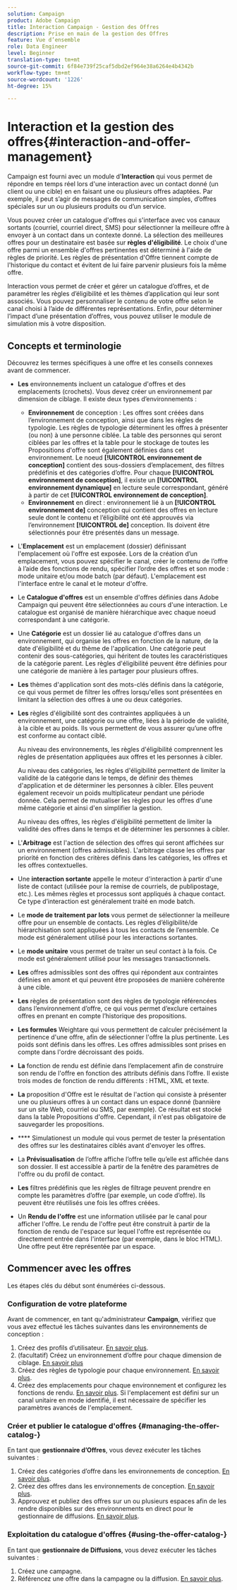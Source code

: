 ```yaml
---
solution: Campaign
product: Adobe Campaign
title: Interaction Campaign - Gestion des Offres
description: Prise en main de la gestion des Offres
feature: Vue d’ensemble
role: Data Engineer
level: Beginner
translation-type: tm+mt
source-git-commit: 6f84e739f25caf5dbd2ef964e38a6264e4b4342b
workflow-type: tm+mt
source-wordcount: '1226'
ht-degree: 15%

---
```


# Interaction et la gestion des offres{#interaction-and-offer-management}

Campaign est fourni avec un module d&#39;**Interaction** qui vous permet de répondre en temps réel lors d&#39;une interaction avec un contact donné (un client ou une cible) en en faisant une ou plusieurs offres adaptées. Par exemple, il peut s’agir de messages de communication simples, d’offres spéciales sur un ou plusieurs produits ou d’un service.

Vous pouvez créer un catalogue d&#39;offres qui s&#39;interface avec vos canaux sortants (courriel, courriel direct, SMS) pour sélectionner la meilleure offre à envoyer à un contact dans un contexte donné. La sélection des meilleures offres pour un destinataire est basée sur **règles d&#39;éligibilité**. Le choix d&#39;une offre parmi un ensemble d&#39;offres pertinentes est déterminé à l&#39;aide de règles de priorité. Les règles de présentation d&#39;Offre tiennent compte de l&#39;historique du contact et évitent de lui faire parvenir plusieurs fois la même offre.

Interaction vous permet de créer et gérer un catalogue d’offres, et de paramétrer les règles d’éligibilité et les thèmes d’application qui leur sont associés. Vous pouvez personnaliser le contenu de votre offre selon le canal choisi à l’aide de différentes représentations. Enfin, pour déterminer l’impact d’une présentation d’offres, vous pouvez utiliser le module de simulation mis à votre disposition.

## Concepts et terminologie

Découvrez les termes spécifiques à une offre et les conseils connexes avant de commencer.

* **Les** environnements incluent un catalogue d&#39;offres et des emplacements (crochets). Vous devez créer un environnement par dimension de ciblage.
Il existe deux types d’environnements :

   * **Environnement** de conception : Les offres sont créées dans l’environnement de conception, ainsi que dans les règles de typologie. Les règles de typologie déterminent les offres à présenter (ou non) à une personne ciblée. La table des personnes qui seront ciblées par les offres et la table pour le stockage de toutes les Propositions d&#39;offre sont également définies dans cet environnement. Le noeud **[!UICONTROL environnement de conception]** contient des sous-dossiers d’emplacement, des filtres prédéfinis et des catégories d’offre. Pour chaque **[!UICONTROL environnement de conception]**, il existe un **[!UICONTROL environnement dynamique]** en lecture seule correspondant, généré à partir de cet **[!UICONTROL environnement de conception]**.
   * **Environnement** en direct : environnement lié à un  **[!UICONTROL environnement de]** conception qui contient des offres en lecture seule dont le contenu et l’éligibilité ont été approuvés via l’environnement **[!UICONTROL de]** conception. Ils doivent être sélectionnés pour être présentés dans un message.

* L&#39;**Emplacement** est un emplacement (dossier) définissant l&#39;emplacement où l&#39;offre est exposée. Lors de la création d’un emplacement, vous pouvez spécifier le canal, créer le contenu de l’offre à l’aide des fonctions de rendu, spécifier l’ordre des offres et son mode : mode unitaire et/ou mode batch (par défaut). L&#39;emplacement est l&#39;interface entre le canal et le moteur d&#39;offre.
* Le **Catalogue d&#39;offres** est un ensemble d&#39;offres définies dans Adobe Campaign qui peuvent être sélectionnées au cours d&#39;une interaction. Le catalogue est organisé de manière hiérarchique avec chaque noeud correspondant à une catégorie.
* Une **Catégorie** est un dossier lié au catalogue d&#39;offres dans un environnement, qui organise les offres en fonction de la nature, de la date d&#39;éligibilité et du thème de l&#39;application. Une catégorie peut contenir des sous-catégories, qui héritent de toutes les caractéristiques de la catégorie parent. Les règles d&#39;éligibilité peuvent être définies pour une catégorie de manière à les partager pour plusieurs offres.
* **Les** thèmes d&#39;application sont des mots-clés définis dans la catégorie, ce qui vous permet de filtrer les offres lorsqu&#39;elles sont présentées en limitant la sélection des offres à une ou deux catégories.
* **Les** règles d&#39;éligibilité sont des contraintes appliquées à un environnement, une catégorie ou une offre, liées à la période de validité, à la cible et au poids. Ils vous permettent de vous assurer qu’une offre est conforme au contact ciblé.

   Au niveau des environnements, les règles d&#39;éligibilité comprennent les règles de présentation appliquées aux offres et les personnes à cibler.

   Au niveau des catégories, les règles d&#39;éligibilité permettent de limiter la validité de la catégorie dans le temps, de définir des thèmes d&#39;application et de déterminer les personnes à cibler. Elles peuvent également recevoir un poids multiplicateur pendant une période donnée. Cela permet de mutualiser les règles pour les offres d&#39;une même catégorie et ainsi d&#39;en simplifier la gestion.

   Au niveau des offres, les règles d&#39;éligibilité permettent de limiter la validité des offres dans le temps et de déterminer les personnes à cibler.

* L&#39;**Arbitrage** est l&#39;action de sélection des offres qui seront affichées sur un environnement (offres admissibles). L&#39;arbitrage classe les offres par priorité en fonction des critères définis dans les catégories, les offres et les offres contextuelles.
* Une **interaction sortante** appelle le moteur d&#39;interaction à partir d&#39;une liste de contact (utilisée pour la remise de courriels, de publipostage, etc.). Les mêmes règles et processus sont appliqués à chaque contact. Ce type d’interaction est généralement traité en mode batch.
* Le **mode de traitement par lots** vous permet de sélectionner la meilleure offre pour un ensemble de contacts. Les règles d’éligibilité/de hiérarchisation sont appliquées à tous les contacts de l’ensemble. Ce mode est généralement utilisé pour les interactions sortantes.
* Le **mode unitaire** vous permet de traiter un seul contact à la fois. Ce mode est généralement utilisé pour les messages transactionnels.
* **Les** offres admissibles sont des offres qui répondent aux contraintes définies en amont et qui peuvent être proposées de manière cohérente à une cible.
* **Les** règles de présentation sont des règles de typologie référencées dans l’environnement d’offre, ce qui vous permet d’exclure certaines offres en prenant en compte l’historique des propositions.
* **Les formules** Weightare qui vous permettent de calculer précisément la pertinence d&#39;une offre, afin de sélectionner l&#39;offre la plus pertinente. Les poids sont définis dans les offres. Les offres admissibles sont prises en compte dans l&#39;ordre décroissant des poids.
* **La** fonction de rendu est définie dans l’emplacement afin de construire son rendu de l&#39;offre en fonction des attributs définis dans l’offre. Il existe trois modes de fonction de rendu différents : HTML, XML et texte.
* **La** proposition d&#39;Offre est le résultat de l&#39;action qui consiste à présenter une ou plusieurs offres à un contact dans un espace donné (bannière sur un site Web, courriel ou SMS, par exemple). Ce résultat est stocké dans la table Propositions d&#39;offre. Cependant, il n&#39;est pas obligatoire de sauvegarder les propositions.
* **** Simulationest un module qui vous permet de tester la présentation des offres sur les destinataires ciblés avant d&#39;envoyer les offres.
* La **Prévisualisation** de l’offre affiche l’offre telle qu’elle est affichée dans son dossier. Il est accessible à partir de la fenêtre des paramètres de l&#39;offre ou du profil de contact.
* **Les** filtres prédéfinis que les règles de filtrage peuvent prendre en compte les paramètres d’offre (par exemple, un code d’offre). Ils peuvent être réutilisés une fois les offres créées.
* Un **Rendu de l&#39;offre** est une information utilisée par le canal pour afficher l&#39;offre. Le rendu de l&#39;offre peut être construit à partir de la fonction de rendu de l&#39;espace sur lequel l&#39;offre est représentée ou directement entrée dans l&#39;interface (par exemple, dans le bloc HTML). Une offre peut être représentée par un espace.

## Commencer avec les offres

Les étapes clés du début sont énumérées ci-dessous.

### Configuration de votre plateforme

Avant de commencer, en tant qu&#39;administrateur **Campaign**, vérifiez que vous avez effectué les tâches suivantes dans les environnements de conception :

1. Créez des profils d’utilisateur. [En savoir plus](interaction-operators.md).
1. (facultatif) Créez un environnement d’offre pour chaque dimension de ciblage. [En savoir plus](interaction-env.md)
1. Créez des règles de typologie pour chaque environnement. [En savoir plus](interaction-offer.md#offer-presentation).
1. Créez des emplacements pour chaque environnement et configurez les fonctions de rendu. [En savoir plus](interaction-offer-spaces.md).
Si l&#39;emplacement est défini sur un canal unitaire en mode identifié, il est nécessaire de spécifier les paramètres avancés de l&#39;emplacement.

### Créer et publier le catalogue d&#39;offres {#managing-the-offer-catalog-}

En tant que **gestionnaire d’Offres**, vous devez exécuter les tâches suivantes :

1. Créez des catégories d’offre dans les environnements de conception. [En savoir plus](interaction-offer-catalog.md#creating-offer-categories).
1. Créez des offres dans les environnements de conception. [En savoir plus](interaction-offer.md).
1. Approuvez et publiez des offres sur un ou plusieurs espaces afin de les rendre disponibles sur des environnements en direct pour le gestionnaire de diffusions. [En savoir plus](interaction-offer.md#approve-offers).

### Exploitation du catalogue d&#39;offres {#using-the-offer-catalog-}

En tant que **gestionnaire de Diffusions**, vous devez exécuter les tâches suivantes :

1. Créez une campagne.
1. Référencez une offre dans la campagne ou la diffusion. [En savoir plus](interaction-send-offers.md).

